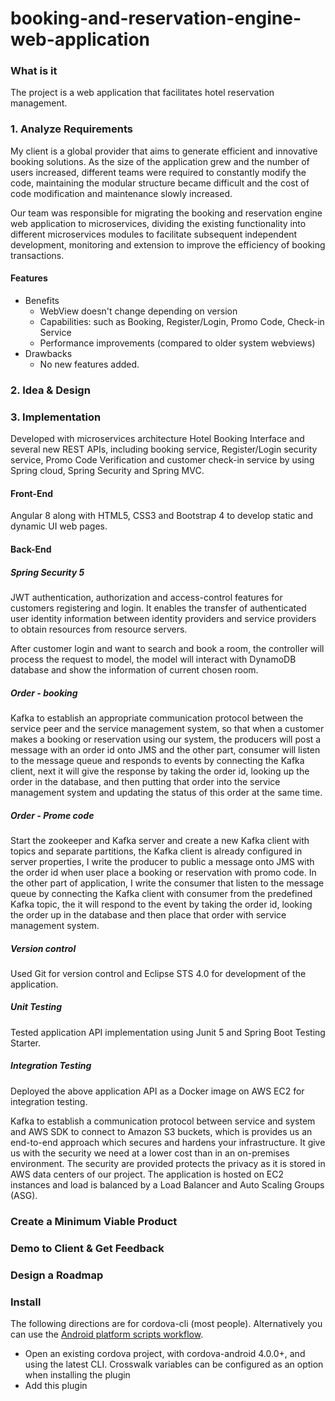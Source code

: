 # booking-and-reservation-engine-web-application

### What is it
The project is a web application that facilitates hotel reservation management.

### 1. Analyze Requirements
My client is a global provider that aims to generate efficient and innovative booking solutions. As the size of the application grew and the number of users increased, different teams were required to constantly modify the code, maintaining the modular structure became difficult and the cost of code modification and maintenance slowly increased. 

Our team was responsible for migrating the booking and reservation engine web application to microservices, dividing the existing functionality into different microservices modules to facilitate subsequent independent development, monitoring and extension to improve the efficiency of booking transactions.

#### Features
   -  Benefits
      - WebView doesn't change depending on version
      - Capabilities: such as Booking, Register/Login, Promo Code, Check-in Service
      - Performance improvements (compared to older system webviews)
   - Drawbacks
     - No new features added.

### 2. Idea & Design 

### 3. Implementation
Developed with microservices architecture Hotel Booking Interface and several new REST APIs, including booking service, Register/Login security service, Promo Code Verification  and customer check-in service by using Spring cloud, Spring Security and Spring MVC.
#### Front-End
Angular 8 along with HTML5, CSS3 and Bootstrap 4 to develop static and dynamic UI web pages. 
#### Back-End
##### Spring Security 5  
JWT authentication, authorization and access-control features for customers registering and login. It enables the transfer of authenticated user identity information between identity providers and service providers to obtain resources from resource servers. 

After customer login and want to search and book a room, the controller will process the request to model, the model will interact with DynamoDB database and show the information of current chosen room.

##### Order - booking
Kafka to establish an appropriate communication protocol between the service peer and the service management system, so that when a customer makes a booking or reservation using our system, the producers will post a message with an order id onto JMS and the other part, consumer will listen to the message queue and responds to events by connecting the Kafka client, next it will give the response by taking the order id, looking up the order in the database, and then putting that order into the service management system and updating the status of this order at the same time.

##### Order - Prome code 
Start the zookeeper and Kafka server and create a new Kafka client with topics and separate partitions, the Kafka client is already configured in server properties, I write the producer to public a message onto JMS with the order id when user place a booking or reservation with promo code. In the other part of application, I write the consumer that listen to the message queue by connecting the Kafka client with consumer from the predefined Kafka topic, the it will respond to the event by taking the order id, looking the order up in the database and then place that order with service management system.

##### Version control
Used Git for version control and Eclipse STS 4.0 for development of the application.

##### Unit Testing
Tested application API implementation using Junit 5 and Spring Boot Testing Starter.
##### Integration Testing
Deployed the above application API as a Docker image on AWS EC2 for integration testing.

Kafka to establish a communication protocol between service and system and AWS SDK to connect to Amazon S3 buckets, which is provides us an end-to-end approach which secures and hardens your infrastructure. It give us with the security we need at a lower cost than in an on-premises environment. The security are provided protects the privacy as it is stored in AWS data centers of our project. The application is hosted on EC2 instances and load is balanced by a Load Balancer and Auto Scaling Groups (ASG).
### Create a Minimum Viable Product
### Demo to Client & Get Feedback
### Design a Roadmap

### Install

The following directions are for cordova-cli (most people).  Alternatively you can use the [Android platform scripts workflow](PlatformScriptsWorkflow.md).

* Open an existing cordova project, with cordova-android 4.0.0+, and using the latest CLI. Crosswalk variables can be configured as an option when installing the plugin
* Add this plugin 
